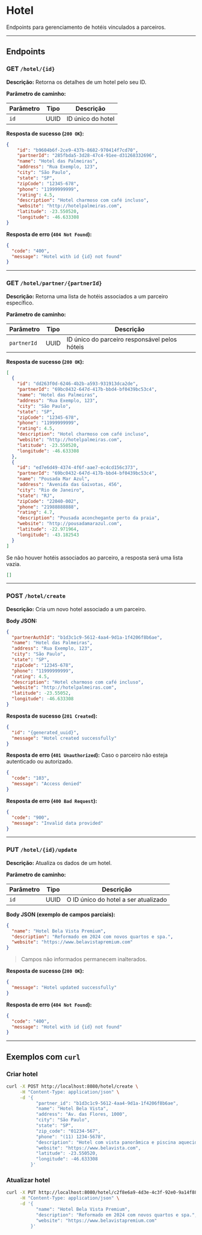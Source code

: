 # Hotel
Endpoints para gerenciamento de hotéis vinculados a parceiros.

---

## Endpoints

### GET `/hotel/{id}`

**Descrição:** Retorna os detalhes de um hotel pelo seu ID.

**Parâmetro de caminho:**

| Parâmetro | Tipo | Descrição           |
|-----------|------|---------------------|
| `id`      | UUID | ID único do hotel   |

**Resposta de sucesso (`200 OK`):**

```json
{
    "id": "b9604b6f-2ce9-437b-8682-970414f7cd70",
    "partnerId": "285fbda5-3d28-47c4-91ee-d31268332696",
    "name": "Hotel das Palmeiras",
    "address": "Rua Exemplo, 123",
    "city": "São Paulo",
    "state": "SP",
    "zipCode": "12345-678",
    "phone": "11999999999",
    "rating": 4.5,
    "description": "Hotel charmoso com café incluso",
    "website": "http://hotelpalmeiras.com",
    "latitude": -23.550520,
    "longitude": -46.633308
}
```

**Resposta de erro (`404 Not Found`):**

```json
{
  "code": "400",
  "message": "Hotel with id {id} not found"
}
```

---

### GET `/hotel/partner/{partnerId}`

**Descrição:** Retorna uma lista de hotéis associados a um parceiro específico.

**Parâmetro de caminho:**

| Parâmetro   | Tipo | Descrição                                     |
|-------------|------|-----------------------------------------------|
| `partnerId` | UUID | ID único do parceiro responsável pelos hóteis |

**Resposta de sucesso (`200 OK`):**

```json
[
  {
    "id": "dd263f0d-6246-4b2b-a593-931913dca2de",
    "partnerId": "69bc0432-647d-417b-bbd4-bf0439bc53c4",
    "name": "Hotel das Palmeiras",
    "address": "Rua Exemplo, 123",
    "city": "São Paulo",
    "state": "SP",
    "zipCode": "12345-678",
    "phone": "11999999999",
    "rating": 4.5,
    "description": "Hotel charmoso com café incluso",
    "website": "http://hotelpalmeiras.com",
    "latitude": -23.550520,
    "longitude": -46.633308
  },
  {
    "id": "ed7e6d49-4374-4f6f-aae7-ec4cd156c373",
    "partnerId": "69bc0432-647d-417b-bbd4-bf0439bc53c4",
    "name": "Pousada Mar Azul",
    "address": "Avenida das Gaivotas, 456",
    "city": "Rio de Janeiro",
    "state": "RJ",
    "zipCode": "22040-002",
    "phone": "21988888888",
    "rating": 4.7,
    "description": "Pousada aconchegante perto da praia",
    "website": "http://pousadamarazul.com",
    "latitude": -22.971964,
    "longitude": -43.182543
  }
]
```

Se não houver hotéis associados ao parceiro, a resposta será uma lista vazia.
```json
[]
```

---

### POST `/hotel/create`

**Descrição:** Cria um novo hotel associado a um parceiro.

**Body JSON:**

```json
{
  "partnerAuthId": "b1d3c1c9-5612-4aa4-9d1a-1f4206f8b6ae",
  "name": "Hotel das Palmeiras",
  "address": "Rua Exemplo, 123",
  "city": "São Paulo",
  "state": "SP",
  "zipCode": "12345-678",
  "phone": "11999999999",
  "rating": 4.5,
  "description": "Hotel charmoso com café incluso",
  "website": "http://hotelpalmeiras.com",
  "latitude": -23.55052,
  "longitude": -46.633308
}
```

**Resposta de sucesso (`201 Created`):**

```json
{
  "id": "{generated_uuid}",
  "message": "Hotel created successfully"
}
```

**Resposta de erro (`401 Unauthorized`):**
Caso o parceiro não esteja autenticado ou autorizado.

```json
{
  "code": "103",
  "message": "Access denied"
}
```

**Resposta de erro (`400 Bad Request`):**

```json
{
  "code": "900",
  "message": "Invalid data provided"
}
```

---

### PUT `/hotel/{id}/update`

**Descrição:** Atualiza os dados de um hotel.

**Parâmetro de caminho:**

| Parâmetro | Tipo | Descrição                            |
|-----------|------|--------------------------------------|
| `id`      | UUID | O ID único do hotel a ser atualizado |

**Body JSON (exemplo de campos parciais):**

```json
{
  "name": "Hotel Bela Vista Premium",
  "description": "Reformado em 2024 com novos quartos e spa.",
  "website": "https://www.belavistapremium.com"
}
```

> Campos não informados permanecem inalterados.

**Resposta de sucesso (`200 OK`):**

```json
{
  "message": "Hotel updated successfully"
}
```

**Resposta de erro (`404 Not Found`):**

```json
{
  "code": "400",
  "message": "Hotel with id {id} not found"
}
```

---

## Exemplos com `curl`

### Criar hotel

```bash
curl -X POST http://localhost:8080/hotel/create \
     -H "Content-Type: application/json" \
     -d '{
           "partner_id": "b1d3c1c9-5612-4aa4-9d1a-1f4206f8b6ae",
           "name": "Hotel Bela Vista",
           "address": "Av. das Flores, 1000",
           "city": "São Paulo",
           "state": "SP",
           "zip_code": "01234-567",
           "phone": "(11) 1234-5678",
           "description": "Hotel com vista panorâmica e piscina aquecida.",
           "website": "https://www.belavista.com",
           "latitude": -23.550520,
           "longitude": -46.633308
         }'
```

### Atualizar hotel

```bash
curl -X PUT http://localhost:8080/hotel/c2f8e6a9-4d3e-4c3f-92e0-9a14f88ec2e1/update \
     -H "Content-Type: application/json" \
     -d '{
           "name": "Hotel Bela Vista Premium",
           "description": "Reformado em 2024 com novos quartos e spa.",
           "website": "https://www.belavistapremium.com"
         }'
```
